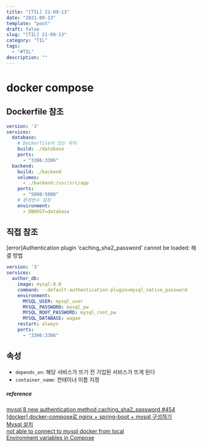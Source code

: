 ```yaml
---
title: "[TIL] 21-09-13"
date: "2021-09-13"
template: "post"
draft: false
slug: "[TIL] 21-09-13"
category: "TIL"
tags:
  - "#TIL"
description: ""
---
```


# docker compose

## Dockerfile 참조

```yaml
version: '3'
services:
  database:
    # Dockerfile이 있는 위치
    build: ./database
    ports:
      - "3306:3306"
  backend:
    build: ./backend
    volumes:
      - ./backend:/usr/src/app
    ports:
      - "5000:5000"
    # 환경변수 설정
    environment: 
      - DBHOST=database
```

## 직접 참조

[error]Authentication plugin ‘caching_sha2_password’ cannot be loaded: 해결 방법

```yaml
version: '3'
services:
  author_db:
    image: mysql:8.0
    command: --default-authentication-plugin=mysql_native_password
    environment:
      MYSQL_USER: mysql_user
      MYSQL_PASSWORD: mysql_pw
      MYSQL_ROOT_PASSWORD: mysql_root_pw
      MYSQL_DATABASE: wagae
    restart: always
    ports:
      - "3306:3306"
```

## 속성

+ `depends_on`: 해당 서비스가 뜨기 전 기입된 서비스가 뜨게 된다
+ `container_name`: 컨테이너 이름 지정

##### reference

[mysql 8 new authentication method caching_sha2_password #454](https://github.com/docker-library/mysql/issues/454)    
[[docker] docker-compose로 nginx + spring-boot + mysql 구성하기](https://joont92.github.io/docker/docker-compose%EB%A1%9C-nginx-spring-boot-mysql-%EA%B5%AC%EC%84%B1%ED%95%98%EA%B8%B0/)  
[Mysql 설치](https://borakim-b.github.io/2019/06/15/20190615-docker-mysql/)  
[not able to connect to mysql docker from local](https://stackoverflow.com/questions/49019652/not-able-to-connect-to-mysql-docker-from-local)  
[Environment variables in Compose](https://docs.docker.com/compose/environment-variables/)
